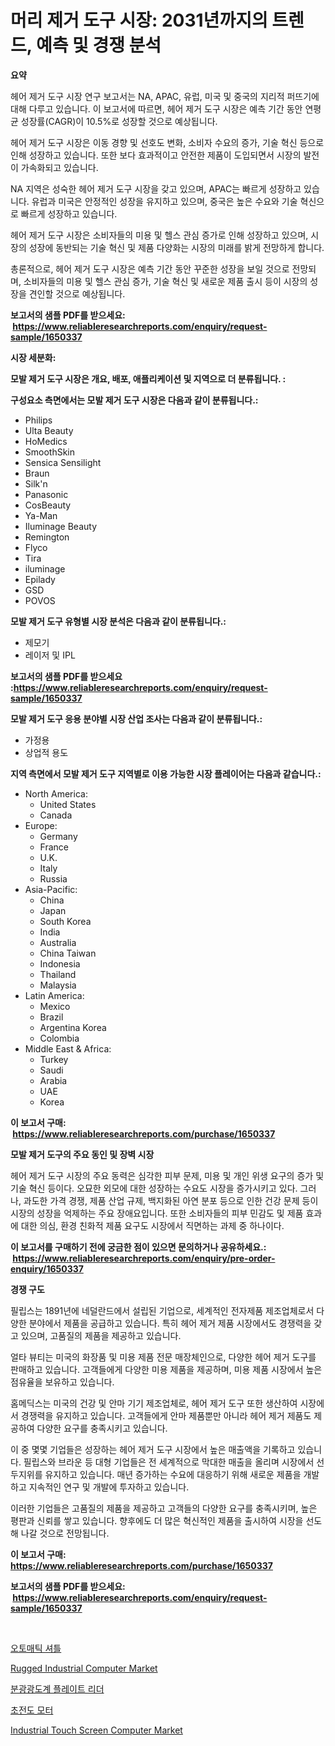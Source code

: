 <p><h1>머리 제거 도구 시장: 2031년까지의 트렌드, 예측 및 경쟁 분석</h1></p><p><strong>요약</strong></p>
<p><p>헤어 제거 도구 시장 연구 보고서는 NA, APAC, 유럽, 미국 및 중국의 지리적 퍼뜨기에 대해 다루고 있습니다. 이 보고서에 따르면, 헤어 제거 도구 시장은 예측 기간 동안 연평균 성장률(CAGR)이 10.5%로 성장할 것으로 예상됩니다.</p><p>헤어 제거 도구 시장은 이동 경향 및 선호도 변화, 소비자 수요의 증가, 기술 혁신 등으로 인해 성장하고 있습니다. 또한 보다 효과적이고 안전한 제품이 도입되면서 시장의 발전이 가속화되고 있습니다.</p><p>NA 지역은 성숙한 헤어 제거 도구 시장을 갖고 있으며, APAC는 빠르게 성장하고 있습니다. 유럽과 미국은 안정적인 성장을 유지하고 있으며, 중국은 높은 수요와 기술 혁신으로 빠르게 성장하고 있습니다.</p><p>헤어 제거 도구 시장은 소비자들의 미용 및 헬스 관심 증가로 인해 성장하고 있으며, 시장의 성장에 동반되는 기술 혁신 및 제품 다양화는 시장의 미래를 밝게 전망하게 합니다.</p><p>총론적으로, 헤어 제거 도구 시장은 예측 기간 동안 꾸준한 성장을 보일 것으로 전망되며, 소비자들의 미용 및 헬스 관심 증가, 기술 혁신 및 새로운 제품 출시 등이 시장의 성장을 견인할 것으로 예상됩니다.</p></p>
<p><strong>보고서의 샘플 PDF를 받으세요: &nbsp;<a href="https://www.reliableresearchreports.com/enquiry/request-sample/1650337">https://www.reliableresearchreports.com/enquiry/request-sample/1650337</a></strong></p>
<p><strong>시장 세분화:</strong></p>
<p><strong> 모발 제거 도구 시장은 개요, 배포, 애플리케이션 및 지역으로 더 분류됩니다. :</strong></p>
<p><strong>구성요소 측면에서는 모발 제거 도구 시장은 다음과 같이 분류됩니다.:</strong></p>
<p><ul><li>Philips</li><li>Ulta Beauty</li><li>HoMedics</li><li>SmoothSkin</li><li>Sensica Sensilight</li><li>Braun</li><li>Silk'n</li><li>Panasonic</li><li>CosBeauty</li><li>Ya-Man</li><li>Iluminage Beauty</li><li>Remington</li><li>Flyco</li><li>Tira</li><li>iluminage</li><li>Epilady</li><li>GSD</li><li>POVOS</li></ul></p>
<p><strong> 모발 제거 도구 유형별 시장 분석은 다음과 같이 분류됩니다.:</strong></p>
<p><ul><li>제모기</li><li>레이저 및 IPL</li></ul></p>
<p><strong>보고서의 샘플 PDF를 받으세요 :<a href="https://www.reliableresearchreports.com/enquiry/request-sample/1650337">https://www.reliableresearchreports.com/enquiry/request-sample/1650337</a></strong></p>
<p><strong> 모발 제거 도구 응용 분야별 시장 산업 조사는 다음과 같이 분류됩니다.:</strong></p>
<p><ul><li>가정용</li><li>상업적 용도</li></ul></p>
<p><strong>지역 측면에서 모발 제거 도구 지역별로 이용 가능한 시장 플레이어는 다음과 같습니다.:</strong></p>
<p><ul>
    <li>
        North America:
        <ul>
            <li>United States</li>
            <li>Canada</li>
        </ul>
    </li>
    <li>
        Europe:
        <ul>
            <li>Germany</li>
            <li>France</li>
            <li>U.K.</li>
            <li>Italy</li>
            <li>Russia</li>
        </ul>
    </li>
    <li>
        Asia-Pacific:
        <ul>
            <li>China</li>
            <li>Japan</li>
            <li>South Korea</li>
            <li>India</li>
            <li>Australia</li>
            <li>China Taiwan</li>
            <li>Indonesia</li>
            <li>Thailand</li>
            <li>Malaysia</li>
        </ul>
    </li>
    <li>
        Latin America:
        <ul>
            <li>Mexico</li>
            <li>Brazil</li>
            <li>Argentina Korea</li>
            <li>Colombia</li>
        </ul>
    </li>
    <li>
        Middle East & Africa:
        <ul>
            <li>Turkey</li>
            <li>Saudi</li>
            <li>Arabia</li>
            <li>UAE</li>
            <li>Korea</li>
        </ul>
    </li>
    </ul></p>
<p><strong>이 보고서 구매: &nbsp;<a href="https://www.reliableresearchreports.com/purchase/1650337">https://www.reliableresearchreports.com/purchase/1650337</a></strong></p>
<p><strong>모발 제거 도구의 주요 동인 및 장벽 시장</strong></p>
<p><p>헤어 제거 도구 시장의 주요 동력은 심각한 피부 문제, 미용 및 개인 위생 요구의 증가 및 기술 혁신 등이다. 오묘한 외모에 대한 성장하는 수요도 시장을 증가시키고 있다. 그러나, 과도한 가격 경쟁, 제품 산업 규제, 백지화된 아연 분포 등으로 인한 건강 문제 등이 시장의 성장을 억제하는 주요 장애요입니다. 또한 소비자들의 피부 민감도 및 제품 효과에 대한 의심, 환경 친화적 제품 요구도 시장에서 직면하는 과제 중 하나이다.</p></p>
<p><strong>이 보고서를 구매하기 전에 궁금한 점이 있으면 문의하거나 공유하세요.: &nbsp;<a href="https://www.reliableresearchreports.com/enquiry/pre-order-enquiry/1650337">https://www.reliableresearchreports.com/enquiry/pre-order-enquiry/1650337</a></strong></p>
<p><strong>경쟁 구도</strong></p>
<p><p>필립스는 1891년에 네덜란드에서 설립된 기업으로, 세계적인 전자제품 제조업체로서 다양한 분야에서 제품을 공급하고 있습니다. 특히 헤어 제거 제품 시장에서도 경쟁력을 갖고 있으며, 고품질의 제품을 제공하고 있습니다.</p><p>얼타 뷰티는 미국의 화장품 및 미용 제품 전문 매장체인으로, 다양한 헤어 제거 도구를 판매하고 있습니다. 고객들에게 다양한 미용 제품을 제공하며, 미용 제품 시장에서 높은 점유율을 보유하고 있습니다.</p><p>홈메딕스는 미국의 건강 및 안마 기기 제조업체로, 헤어 제거 도구 또한 생산하여 시장에서 경쟁력을 유지하고 있습니다. 고객들에게 안마 제품뿐만 아니라 헤어 제거 제품도 제공하여 다양한 요구를 충족시키고 있습니다.</p><p>이 중 몇몇 기업들은 성장하는 헤어 제거 도구 시장에서 높은 매출액을 기록하고 있습니다. 필립스와 브라운 등 대형 기업들은 전 세계적으로 막대한 매출을 올리며 시장에서 선두지위를 유지하고 있습니다. 매년 증가하는 수요에 대응하기 위해 새로운 제품을 개발하고 지속적인 연구 및 개발에 투자하고 있습니다.</p><p>이러한 기업들은 고품질의 제품을 제공하고 고객들의 다양한 요구를 충족시키며, 높은 평판과 신뢰를 쌓고 있습니다. 향후에도 더 많은 혁신적인 제품을 출시하여 시장을 선도해 나갈 것으로 전망됩니다.</p></p>
<p><strong>이 보고서 구매: &nbsp; <a href="https://www.reliableresearchreports.com/purchase/1650337">https://www.reliableresearchreports.com/purchase/1650337</a></strong></p>
<p><strong>보고서의 샘플 PDF를 받으세요: &nbsp;<a href="https://www.reliableresearchreports.com/enquiry/request-sample/1650337">https://www.reliableresearchreports.com/enquiry/request-sample/1650337</a></strong><strong></strong></p>
<p>&nbsp;</p>
<p><p><a href="https://medium.com/@munchkin678568/%EC%9E%90%EB%8F%99-%EC%85%94%ED%8B%80-%EC%8B%9C%EC%9E%A5-%EB%B6%84%EC%84%9D-%EA%B8%80%EB%A1%9C%EB%B2%8C-%EC%82%B0%EC%97%85-%EC%A0%84%EB%A7%9D-%EB%B0%8F-%EC%98%88%EC%B8%A1-2024%EB%85%84%EB%B6%80%ED%84%B0-2031%EB%85%84-96cd6a1f6449">오토매틱 셔틀</a></p><p><a href="https://github.com/dimitrishawkinswaynenp91rgz/Market-Research-Report-List-2/blob/main/rugged-industrial-computer-market.md">Rugged Industrial Computer Market</a></p><p><a href="https://github.com/PhilToryphy7876567/Market-Research-Report-List-1/blob/main/193867110006.md">분광광도계 플레이트 리더</a></p><p><a href="https://medium.com/@koleledner/2024-2031-%EB%85%84%EC%9D%84-%EB%8C%80%EC%83%81%EC%9C%BC%EB%A1%9C-%EC%98%88%EC%B8%A1%EB%90%9C-%EC%B4%88%EC%A0%84%EB%8F%84-%EB%AA%A8%ED%84%B0-%EC%8B%9C%EC%9E%A5-%EB%8F%99%ED%96%A5-%EB%B0%8F-%EC%8B%9C%EC%9E%A5-%EB%B6%84%EC%84%9D-287c25aad74d">초전도 모터</a></p><p><a href="https://github.com/danielneavesallisons03mba/Market-Research-Report-List-1/blob/main/industrial-touch-screen-computer-market.md">Industrial Touch Screen Computer Market</a></p></p>